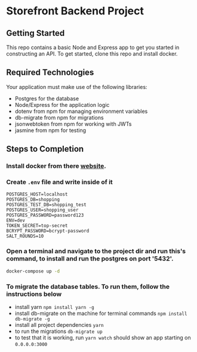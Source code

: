 # Storefront Backend Project

## Getting Started

This repo contains a basic Node and Express app to get you started in constructing an API. To get started, clone this repo and install docker.

## Required Technologies
Your application must make use of the following libraries:
- Postgres for the database
- Node/Express for the application logic
- dotenv from npm for managing environment variables
- db-migrate from npm for migrations
- jsonwebtoken from npm for working with JWTs
- jasmine from npm for testing

## Steps to Completion

### Install docker from there [website](https://docs.docker.com/desktop/).

### Create `.env` file and write inside of it

```
POSTGRES_HOST=localhost
POSTGRES_DB=shopping
POSTGRES_TEST_DB=shopping_test
POSTGRES_USER=shopping_user
POSTGRES_PASSWORD=password123
ENV=dev
TOKEN_SECRET=top-secret
BCRYPT_PASSWORD=bcrypt-password
SALT_ROUNDS=10
```

###  Open a terminal and navigate to the project dir and run this's command, to install and run the postgres on port '5432'.

```sh
docker-compose up -d
```
### To migrate the database tables. To run them, follow the instructions below

* install yarn `npm install yarn -g`
* install db-migrate on the machine for terminal commands `npm install db-migrate -g`
* install all project dependencies `yarn`
* to run the migrations `db-migrate up`
* to test that it is working, run `yarn watch` should show an app starting on `0.0.0.0:3000`

